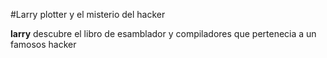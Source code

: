 #Larry plotter y el misterio del hacker

**larry** descubre el libro de esamblador y compiladores que pertenecia a un famosos hacker

